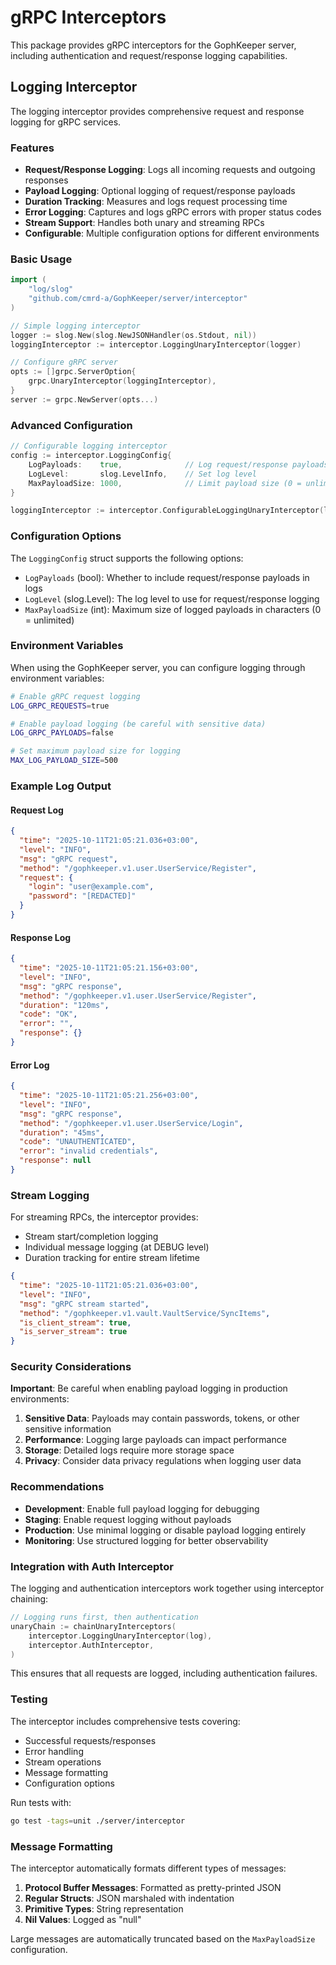 # gRPC Interceptors

This package provides gRPC interceptors for the GophKeeper server, including authentication and request/response logging capabilities.

## Logging Interceptor

The logging interceptor provides comprehensive request and response logging for gRPC services.

### Features

- **Request/Response Logging**: Logs all incoming requests and outgoing responses
- **Payload Logging**: Optional logging of request/response payloads
- **Duration Tracking**: Measures and logs request processing time
- **Error Logging**: Captures and logs gRPC errors with proper status codes
- **Stream Support**: Handles both unary and streaming RPCs
- **Configurable**: Multiple configuration options for different environments

### Basic Usage

```go
import (
    "log/slog"
    "github.com/cmrd-a/GophKeeper/server/interceptor"
)

// Simple logging interceptor
logger := slog.New(slog.NewJSONHandler(os.Stdout, nil))
loggingInterceptor := interceptor.LoggingUnaryInterceptor(logger)

// Configure gRPC server
opts := []grpc.ServerOption{
    grpc.UnaryInterceptor(loggingInterceptor),
}
server := grpc.NewServer(opts...)
```

### Advanced Configuration

```go
// Configurable logging interceptor
config := interceptor.LoggingConfig{
    LogPayloads:    true,              // Log request/response payloads
    LogLevel:       slog.LevelInfo,    // Set log level
    MaxPayloadSize: 1000,              // Limit payload size (0 = unlimited)
}

loggingInterceptor := interceptor.ConfigurableLoggingUnaryInterceptor(logger, config)
```

### Configuration Options

The `LoggingConfig` struct supports the following options:

- `LogPayloads` (bool): Whether to include request/response payloads in logs
- `LogLevel` (slog.Level): The log level to use for request/response logging
- `MaxPayloadSize` (int): Maximum size of logged payloads in characters (0 = unlimited)

### Environment Variables

When using the GophKeeper server, you can configure logging through environment variables:

```bash
# Enable gRPC request logging
LOG_GRPC_REQUESTS=true

# Enable payload logging (be careful with sensitive data)
LOG_GRPC_PAYLOADS=false

# Set maximum payload size for logging
MAX_LOG_PAYLOAD_SIZE=500
```

### Example Log Output

#### Request Log
```json
{
  "time": "2025-10-11T21:05:21.036+03:00",
  "level": "INFO",
  "msg": "gRPC request",
  "method": "/gophkeeper.v1.user.UserService/Register",
  "request": {
    "login": "user@example.com",
    "password": "[REDACTED]"
  }
}
```

#### Response Log
```json
{
  "time": "2025-10-11T21:05:21.156+03:00",
  "level": "INFO",
  "msg": "gRPC response",
  "method": "/gophkeeper.v1.user.UserService/Register",
  "duration": "120ms",
  "code": "OK",
  "error": "",
  "response": {}
}
```

#### Error Log
```json
{
  "time": "2025-10-11T21:05:21.256+03:00",
  "level": "INFO",
  "msg": "gRPC response",
  "method": "/gophkeeper.v1.user.UserService/Login",
  "duration": "45ms",
  "code": "UNAUTHENTICATED",
  "error": "invalid credentials",
  "response": null
}
```

### Stream Logging

For streaming RPCs, the interceptor provides:

- Stream start/completion logging
- Individual message logging (at DEBUG level)
- Duration tracking for entire stream lifetime

```json
{
  "time": "2025-10-11T21:05:21.036+03:00",
  "level": "INFO",
  "msg": "gRPC stream started",
  "method": "/gophkeeper.v1.vault.VaultService/SyncItems",
  "is_client_stream": true,
  "is_server_stream": true
}
```

### Security Considerations

**Important**: Be careful when enabling payload logging in production environments:

1. **Sensitive Data**: Payloads may contain passwords, tokens, or other sensitive information
2. **Performance**: Logging large payloads can impact performance
3. **Storage**: Detailed logs require more storage space
4. **Privacy**: Consider data privacy regulations when logging user data

### Recommendations

- **Development**: Enable full payload logging for debugging
- **Staging**: Enable request logging without payloads
- **Production**: Use minimal logging or disable payload logging entirely
- **Monitoring**: Use structured logging for better observability

### Integration with Auth Interceptor

The logging and authentication interceptors work together using interceptor chaining:

```go
// Logging runs first, then authentication
unaryChain := chainUnaryInterceptors(
    interceptor.LoggingUnaryInterceptor(log),
    interceptor.AuthInterceptor,
)
```

This ensures that all requests are logged, including authentication failures.

### Testing

The interceptor includes comprehensive tests covering:

- Successful requests/responses
- Error handling
- Stream operations
- Message formatting
- Configuration options

Run tests with:
```bash
go test -tags=unit ./server/interceptor
```

### Message Formatting

The interceptor automatically formats different types of messages:

1. **Protocol Buffer Messages**: Formatted as pretty-printed JSON
2. **Regular Structs**: JSON marshaled with indentation
3. **Primitive Types**: String representation
4. **Nil Values**: Logged as "null"

Large messages are automatically truncated based on the `MaxPayloadSize` configuration.
